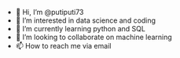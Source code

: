 - 👋 Hi, I’m @putiputi73
- 👀 I’m interested in data science and coding
- 🌱 I’m currently learning python and SQL
- 💞️ I’m looking to collaborate on machine learning
- 📫 How to reach me via email

<!---
putiputi73/putiputi73 is a ✨ special ✨ repository because its `README.md` (this file) appears on your GitHub profile.
You can click the Preview link to take a look at your changes.
--->
